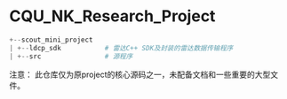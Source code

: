 # CQU_NK_Research_Project

```python
+--scout_mini_project
| +--ldcp_sdk         	# 雷达C++ SDK及封装的雷达数据传输程序
| +--src         		# 源程序
```

注意：
此仓库仅为原project的核心源码之一，未配备文档和一些重要的大型文件。

